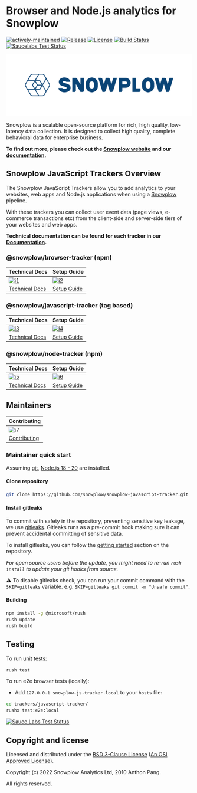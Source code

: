 # Browser and Node.js analytics for Snowplow

[![actively-maintained]][tracker-classificiation]
[![Release][release-image]][releases]
[![License][license-image]](LICENSE)
[![Build Status][gh-actions-image]][gh-actions]
[![Saucelabs Test Status][saucelabs-button-image]][saucelabs]

![snowplow-logo](common/media/snowplow_logo.png)

Snowplow is a scalable open-source platform for rich, high quality, low-latency data collection. It is designed to collect high quality, complete behavioral data for enterprise business.

**To find out more, please check out the [Snowplow website][website] and our [documentation][docs].**

## Snowplow JavaScript Trackers Overview

The Snowplow JavaScript Trackers allow you to add analytics to your websites, web apps and Node.js applications when using a [Snowplow][snowplow] pipeline.

With these trackers you can collect user event data (page views, e-commerce transactions etc) from the
client-side and server-side tiers of your websites and web apps.

**Technical documentation can be found for each tracker in our [Documentation][javascript-docs].**

### @snowplow/browser-tracker (npm)

| Technical Docs                              | Setup Guide                          |
|---------------------------------------------|--------------------------------------|
| [![i1][techdocs-image]][tech-docs-browser]  | [![i2][setup-image]][setup-browser]  |
| [Technical Docs][tech-docs-browser]         | [Setup Guide][setup-browser]         |

### @snowplow/javascript-tracker (tag based)

| Technical Docs                         | Setup Guide                     |
|----------------------------------------|---------------------------------|
| [![i3][techdocs-image]][tech-docs-js]  | [![i4][setup-image]][setup-js]  |
| [Technical Docs][tech-docs-js]         | [Setup Guide][setup-js]         |

### @snowplow/node-tracker (npm)

| Technical Docs                           | Setup Guide                       |
|------------------------------------------|-----------------------------------|
| [![i5][techdocs-image]][tech-docs-node]  | [![i6][setup-image]][setup-node]  |
| [Technical Docs][tech-docs-node]         | [Setup Guide][setup-node]         |

## Maintainers

| Contributing                         |
|--------------------------------------|
| ![i7][contributing-image]            |
| [Contributing](CONTRIBUTING.md)      |

### Maintainer quick start

Assuming [git](https://git-scm.com/downloads), [Node.js 18 - 20](https://nodejs.org/en/download/releases/) are installed.

#### Clone repository

```bash
git clone https://github.com/snowplow/snowplow-javascript-tracker.git
```

#### Install gitleaks

To commit with safety in the repository, preventing sensitive key leakage, we use [gitleaks](https://github.com/gitleaks/gitleaks). Gitleaks runs as a pre-commit hook making sure it can prevent accidental committing of sensitive data.

To install gitleaks, you can follow the [getting started](https://github.com/gitleaks/gitleaks) section on the repository.

_For open source users before the update, you might need to re-run `rush install` to update your git hooks from source._

:warning: To disable gitleaks check, you can run your commit command with the `SKIP=gitleaks` variable. e.g. `SKIP=gitleaks git commit -m "Unsafe commit"`.

#### Building

```bash
npm install -g @microsoft/rush
rush update
rush build
```

## Testing

To run unit tests:

```bash
rush test
```

To run e2e browser tests (locally):

- Add `127.0.0.1 snowplow-js-tracker.local` to your `hosts` file:

```bash
cd trackers/javascript-tracker/
rushx test:e2e:local
```

[![Sauce Labs Test Status][saucelabs-matrix-image]][saucelabs]

## Copyright and license

Licensed and distributed under the [BSD 3-Clause License](LICENSE) ([An OSI Approved License][osi]).

Copyright (c) 2022 Snowplow Analytics Ltd, 2010 Anthon Pang.

All rights reserved.

[website]: https://snowplowanalytics.com
[snowplow]: https://github.com/snowplow/snowplow
[docs]: https://docs.snowplowanalytics.com/
[docker-install]: https://docs.docker.com/install/
[javascript-docs]: https://docs.snowplowanalytics.com/docs/collecting-data/collecting-from-own-applications/javascript-trackers/
[tech-docs-browser]: https://docs.snowplowanalytics.com/docs/collecting-data/collecting-from-own-applications/javascript-trackers/browser-tracker/browser-tracker-v3-reference/
[setup-browser]: https://docs.snowplowanalytics.com/docs/collecting-data/collecting-from-own-applications/javascript-trackers/browser-tracker/quick-start-guide/
[tech-docs-js]: https://docs.snowplowanalytics.com/docs/collecting-data/collecting-from-own-applications/javascript-trackers/javascript-tracker/javascript-tracker-v3/
[setup-js]: https://docs.snowplowanalytics.com/docs/collecting-data/collecting-from-own-applications/javascript-trackers/javascript-tracker/web-quick-start-guide/
[tech-docs-node]: https://docs.snowplowanalytics.com/docs/collecting-data/collecting-from-own-applications/javascript-trackers/node-js-tracker/node-js-tracker-v3/
[setup-node]: https://docs.snowplowanalytics.com/docs/collecting-data/collecting-from-own-applications/javascript-trackers/node-js-tracker/node-js-tracker-v3/setup/
[techdocs-image]: https://d3i6fms1cm1j0i.cloudfront.net/github/images/techdocs.png
[setup-image]: https://d3i6fms1cm1j0i.cloudfront.net/github/images/setup.png
[contributing-image]: https://d3i6fms1cm1j0i.cloudfront.net/github/images/contributing.png
[release-image]: https://img.shields.io/github/v/release/snowplow/snowplow-javascript-tracker?sort=semver
[releases]: https://github.com/snowplow/snowplow-javascript-tracker/releases
[gh-actions]: https://github.com/snowplow/snowplow-javascript-tracker/actions
[gh-actions-image]: https://github.com/snowplow/snowplow-javascript-tracker/workflows/Build/badge.svg
[saucelabs]: https://saucelabs.com/u/snowplow
[saucelabs-button-image]: https://img.shields.io/static/v1?style=flat&label=Sauce%20Labs&message=Tested&color=e2231a&logo=sauce-labs
[saucelabs-matrix-image]: https://app.saucelabs.com/browser-matrix/snowplow.svg
[osi]: https://opensource.org/licenses/BSD-3-Clause
[license-image]: https://img.shields.io/npm/l/@snowplow/javascript-tracker
[tracker-classificiation]: https://docs.snowplowanalytics.com/docs/collecting-data/collecting-from-own-applications/tracker-maintenance-classification/
[actively-maintained]: https://img.shields.io/static/v1?style=flat&label=Snowplow&message=Actively%20Maintained&color=6638b8&labelColor=9ba0aa&logo=data:image/png;base64,iVBORw0KGgoAAAANSUhEUgAAABAAAAAQCAMAAAAoLQ9TAAAAeFBMVEVMaXGXANeYANeXANZbAJmXANeUANSQAM+XANeMAMpaAJhZAJeZANiXANaXANaOAM2WANVnAKWXANZ9ALtmAKVaAJmXANZaAJlXAJZdAJxaAJlZAJdbAJlbAJmQAM+UANKZANhhAJ+EAL+BAL9oAKZnAKVjAKF1ALNBd8J1AAAAKHRSTlMAa1hWXyteBTQJIEwRgUh2JjJon21wcBgNfmc+JlOBQjwezWF2l5dXzkW3/wAAAHpJREFUeNokhQOCA1EAxTL85hi7dXv/E5YPCYBq5DeN4pcqV1XbtW/xTVMIMAZE0cBHEaZhBmIQwCFofeprPUHqjmD/+7peztd62dWQRkvrQayXkn01f/gWp2CrxfjY7rcZ5V7DEMDQgmEozFpZqLUYDsNwOqbnMLwPAJEwCopZxKttAAAAAElFTkSuQmCC
